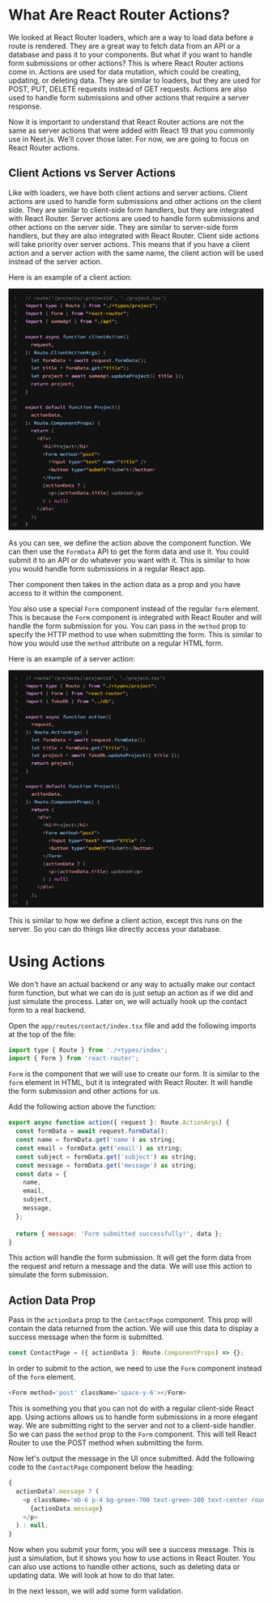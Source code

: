 # What Are React Router Actions?

We looked at React Router loaders, which are a way to load data before a route is rendered. They are a great way to fetch data from an API or a database and pass it to your components. But what if you want to handle form submissions or other actions? This is where React Router actions come in. Actions are used for data mutation, which could be creating, updating, or deleting data. They are similar to loaders, but they are used for POST, PUT, DELETE requests instead of GET requests. Actions are also used to handle form submissions and other actions that require a server response.

Now it is important to understand that React Router actions are not the same as server actions that were added with React 19 that you commonly use in Next.js. We'll cover those later. For now, we are going to focus on React Router actions.

## Client Actions vs Server Actions

Like with loaders, we have both client actions and server actions. Client actions are used to handle form submissions and other actions on the client side. They are similar to client-side form handlers, but they are integrated with React Router. Server actions are used to handle form submissions and other actions on the server side. They are similar to server-side form handlers, but they are also integrated with React Router. Client side actions will take priority over server actions. This means that if you have a client action and a server action with the same name, the client action will be used instead of the server action.

Here is an example of a client action:

<img src='../images/actions-client.png' width="600" />

As you can see, we define the action above the component function. We can then use the `FormData` API to get the form data and use it. You could submit it to an API or do whatever you want with it. This is similar to how you would handle form submissions in a regular React app.

Ther component then takes in the action data as a prop and you have access to it within the component.

You also use a special `Form` component instead of the regular `form` element. This is because the `Form` component is integrated with React Router and will handle the form submission for you. You can pass in the `method` prop to specify the HTTP method to use when submitting the form. This is similar to how you would use the `method` attribute on a regular HTML form.

Here is an example of a server action:

<img src='../images/actions-server.png' width="600" />

This is similar to how we define a client action, except this runs on the server. So you can do things like directly access your database.

# Using Actions

We don't have an actual backend or any way to actually make our contact form function, but what we can do is just setup an action as if we did and just simulate the process. Later on, we will actually hook up the contact form to a real backend.

Open the `app/routes/contact/index.tsx` file and add the following imports at the top of the file:

```javascript
import type { Route } from './+types/index';
import { Form } from 'react-router';
```

`Form` is the component that we will use to create our form. It is similar to the `form` element in HTML, but it is integrated with React Router. It will handle the form submission and other actions for us.

Add the following action above the function:

```javascript
export async function action({ request }: Route.ActionArgs) {
  const formData = await request.formData();
  const name = formData.get('name') as string;
  const email = formData.get('email') as string;
  const subject = formData.get('subject') as string;
  const message = formData.get('message') as string;
  const data = {
    name,
    email,
    subject,
    message,
  };

  return { message: 'Form submitted successfully!', data };
}
```

This action will handle the form submission. It will get the form data from the request and return a message and the data. We will use this action to simulate the form submission.

## Action Data Prop

Pass in the `actionData` prop to the `ContactPage` component. This prop will contain the data returned from the action. We will use this data to display a success message when the form is submitted.

```javascript
const ContactPage = ({ actionData }: Route.ComponentProps) => {};
```

In order to submit to the action, we need to use the `Form` component instead of the `form` element.

```javascript
<Form method='post' className='space-y-6'></Form>
```

This is something you that you can not do with a regular client-side React app. Using actions allows us to handle form submissions in a more elegant way. We are submitting right to the server and not to a client-side handler. So we can pass the `method` prop to the `Form` component. This will tell React Router to use the POST method when submitting the form.

Now let's output the message in the UI once submitted. Add the following code to the `ContactPage` component below the heading:

```javascript
{
  actionData?.message ? (
    <p className='mb-6 p-4 bg-green-700 text-green-100 text-center rounded-lg border border-green-500 shadow-sm'>
      {actionData.message}
    </p>
  ) : null;
}
```

Now when you submit your form, you will see a success message. This is just a simulation, but it shows you how to use actions in React Router. You can also use actions to handle other actions, such as deleting data or updating data. We will look at how to do that later.

In the next lesson, we will add some form validation.

